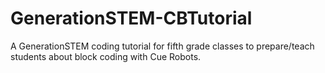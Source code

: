 # GenerationSTEM-CBTutorial
A GenerationSTEM coding tutorial for fifth grade classes to prepare/teach students about block coding with Cue Robots.
